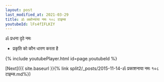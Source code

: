 ```yaml
---
layout: post
last_modified_at: 2021-03-29
title: ॐ अक्षोभ्याया नमः १०८ टाइम्स
youtubeId: lFs4fIFLKIY
---
```

 
 
 ॐ प्रधना दृठे नमः  
 
 -  प्रकृति को कौन धारण करता है 
 
  
 
  
 
 
 
 
 
 


{% include youtubePlayer.html id=page.youtubeId %}
 
[Next]({{ site.baseurl }}{% link  split2/_posts/2015-11-14-ॐ प्रकाशनाया नमः १०८ टाइम्स.md%})
 
